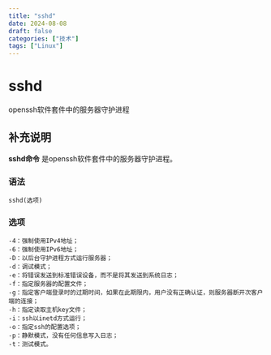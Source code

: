 ```yaml
---
title: "sshd"
date: 2024-08-08
draft: false
categories: ["技术"]
tags: ["Linux"]
---
```

sshd
===

openssh软件套件中的服务器守护进程

## 补充说明

**sshd命令** 是openssh软件套件中的服务器守护进程。

###  语法

```shell
sshd(选项)
```

###  选项

```shell
-4：强制使用IPv4地址；
-6：强制使用IPv6地址；
-D：以后台守护进程方式运行服务器；
-d：调试模式；
-e：将错误发送到标准错误设备，而不是将其发送到系统日志；
-f：指定服务器的配置文件；
-g：指定客户端登录时的过期时间，如果在此期限内，用户没有正确认证，则服务器断开次客户端的连接；
-h：指定读取主机key文件；
-i：ssh以inetd方式运行；
-o：指定ssh的配置选项；
-p：静默模式，没有任何信息写入日志；
-t：测试模式。
```


